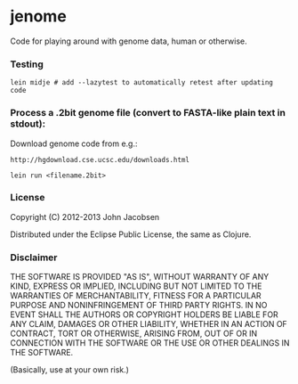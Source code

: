 # jenome

Code for playing around with genome data, human or otherwise.

### Testing

    lein midje # add --lazytest to automatically retest after updating code

### Process a .2bit genome file (convert to FASTA-like plain text in stdout):

Download genome code from e.g.:

    http://hgdownload.cse.ucsc.edu/downloads.html

    lein run <filename.2bit>

### License

Copyright (C) 2012-2013 John Jacobsen

Distributed under the Eclipse Public License, the same as Clojure.

### Disclaimer

THE SOFTWARE IS PROVIDED "AS IS", WITHOUT WARRANTY OF ANY KIND, EXPRESS OR
IMPLIED, INCLUDING BUT NOT LIMITED TO THE WARRANTIES OF MERCHANTABILITY,
FITNESS FOR A PARTICULAR PURPOSE AND NONINFRINGEMENT OF THIRD PARTY RIGHTS. IN
NO EVENT SHALL THE AUTHORS OR COPYRIGHT HOLDERS BE LIABLE FOR ANY CLAIM,
DAMAGES OR OTHER LIABILITY, WHETHER IN AN ACTION OF CONTRACT, TORT OR
OTHERWISE, ARISING FROM, OUT OF OR IN CONNECTION WITH THE SOFTWARE OR THE USE
OR OTHER DEALINGS IN THE SOFTWARE.

(Basically, use at your own risk.)
